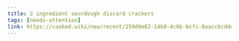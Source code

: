 ```yaml
---
title: 2 ingredient sourdough discard crackers
tags: [needs-attention]
link: https://cooked.wiki/new/recent/259d9e82-14b9-4c6b-bcfc-8aacc6cddc6f
---
```


